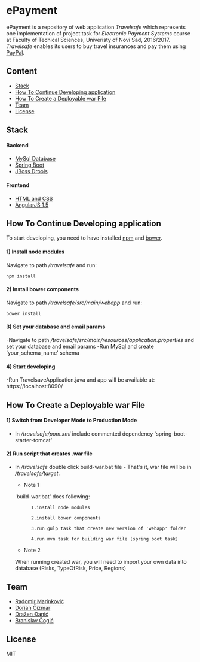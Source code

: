 # ePayment
ePayment is a repository of web application *Travelsafe* which represents one implementation of project task for *Electronic Payment Systems* course at Faculty of Techical Sciences, Univeristy of Novi Sad, 2016/2017. 
*Travelsafe* enables its users to buy travel insurances and pay them using [PayPal](https://www.paypal.com/). 

## Content
* [Stack](#stack)
* [How To Continue Developing application](#how-to-continue-developing-application)
* [How To Create a Deployable war File](#how-to-create-a-deployable-war-file)
* [Team](#team)
* [License](#license)



## Stack
#### Backend
* [MySql Database](https://www.mysql.com/)
* [Spring Boot](https://projects.spring.io/spring-boot/)
* [JBoss Drools](https://www.drools.org/)

#### Frontend
* [HTML and CSS](https://www.w3.org/standards/webdesign/htmlcss)
* [AngularJS 1.5](https://angularjs.org/)



## How To Continue Developing application
To start developing, you need to have installed [npm](https://www.npmjs.com/) and [bower](https://bower.io/).

#### 1) Install node modules
Navigate to path */travelsafe* and run:
```
npm install
```

#### 2) Install bower components
Navigate to path */travelsafe/src/main/webapp* and run:
```
bower install
```

#### 3) Set your database and email params
-Navigate to path */travelsafe/src/main/resources/application.properties* and set your database and email params
-Run MySql and create 'your_schema_name' schema

#### 4) Start developing
-Run TravelsaveApplication.java and app will be available at: https://localhost:8090/


## How To Create a Deployable war File

#### 1) Switch from Developer Mode to Production Mode
- In */travelsafe/pom.xml* include commented dependency 'spring-boot-starter-tomcat'

#### 2) Run script that creates .war file 
- In */travelsafe* double click build-war.bat file - That's it, war file will be in */travelsafe/target*.


     - Note 1
     
     'build-war.bat' does following:

            1.install node modules

            2.install bower conponents

            3.run gulp task that create new version of 'webapp' folder

            4.run mvn task for building war file (spring boot task)
            
     - Note 2
     
     When running created war, you will need to import your own data into database (Risks, TypeOfRisk, Price, Regions)


## Team
* [Radomir Marinković](https://github.com/alohaaloha)
* [Dorian Čizmar](https://github.com/dorianciz)
* [Dražen Đanić](https://github.com/DrazenRocket)
* [Branislav Čogić](https://github.com/banecogic)


## License
MIT
